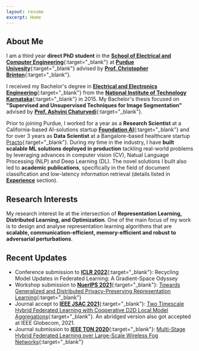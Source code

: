 ```yaml
---
layout: resume
excerpt: Home
---
```


## About Me

I am a third year **direct PhD student** in the [**School of Electrical and Computer Engineering**](https://engineering.purdue.edu/ECE){:target="_blank"} at [**Purdue Univesity**](https://www.purdue.edu/){:target="_blank"} advised by [**Prof. Christopher Brinton**](http://www.cbrinton.net/){:target="_blank"}. 

I received my Bachelor's degree in [**Electrical and Electronics Engineering**](https://eee.nitk.ac.in/){:target="_blank"} from the [**National Institute of Technology Karnataka**](https://www.nitk.ac.in/){:target="_blank"} in 2015. My Bachelor's thesis focused on **"Supervised and Unsupervised Techniques for Image Segmentation"** advised by [**Prof. Ashvini Chaturvedi**](https://ece.nitk.ac.in/professor/ashvini-chaturvedi){:target="_blank"}.

Prior to joining Purdue, I worked for a year as a **Research Scientist** at a California-based AI-solutions startup [**Foundation AI**](https://www.foundationai.com/){:target="_blank"} and for over 3 years as **Data Scientist** at a Bangalore-based healthcare startup [Practo](https://www.practo.com/){:target="_blank"}. During my time in the industry, I have **built scalable ML solutions deployed in production** tackling real-world problems by leveraging advances in computer vision (CV), Natual Language Processing (NLP) and Deep Learning (DL). The novel solutions I built also led to **academic publications**, specifically in the field of document classification and low-latency information retrieval (details listed in [**Experience**](/experience/) section).

## Research Interests
My research interest lie at the intersection of **Representation Learning, Distributed Learning, and Optimization**. One of the main focus of my work is to design and analyse representation learning algorithms that are **scalable, communication-efficient, memory-efficient and robust to adversarial perturbations**.

## Recent Updates

- Conference submission to [**ICLR 2022**](https://iclr.cc/){:target="_blank"}: Recycling Model Updates in Federated Learning: A Gradient-Space Odyssey 
- Workshop submission to [**NuerIPS 2021**](https://neurips.cc/){:target="_blank"}: [Towards Generalized and Distributed Privacy-Preserving Representation Learning](https://arxiv.org/abs/2010.01792){:target="_blank"}
- Journal accept to [**IEEE JSAC 2021**](https://www.comsoc.org/publications/journals/ieee-jsac){:target="_blank"}: [Two Timescale Hybrid Federated Learning with Cooperative D2D Local Model Aggregations](https://cbrinton.net/TTHF-JSAC-2021.pdf){:target="_blank"}. An abridged version also got accepted at IEEE Globecom, 2021.
- Journal submission to [**IEEE TON 2020**](https://newslab.ece.ohio-state.edu/ton/){:target="_blank"}: [Multi-Stage Hybrid Federated Learning over Large-Scale Wireless Fog Networks](https://arxiv.org/abs/2007.09511){:target="_blank"}

